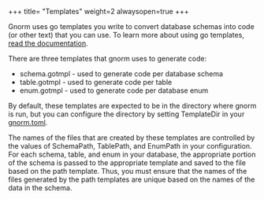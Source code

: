 +++
title= "Templates"
weight=2
alwaysopen=true
+++

Gnorm uses go templates you write to convert database schemas into code (or
other text) that you can use.  To learn more about using go templates, [read the
documentation](https://golang.org/pkg/text/template/).

There are three templates that gnorm uses to generate code: 

- schema.gotmpl - used to generate code per database schema
- table.gotmpl - used to generate code per table
- enum.gotmpl - used to generate code per database enum

By default, these templates are expected to be in the directory where gnorm is
run, but you can configure the directory by setting TemplateDir in your
[gnorm.toml](/cli/configuration).

The names of the files that are created by these templates are controlled by the
values of SchemaPath, TablePath, and EnumPath in your configuration.  For each
schema, table, and enum in your database, the appropriate portion of the schema
is passed to the appropriate template and saved to the file based on the path
template. Thus, you must ensure that the names of the files generated by the
path templates are unique based on the names of the data in the schema.

